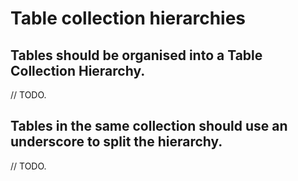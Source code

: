 # Table collection hierarchies

## Tables should be organised into a Table Collection Hierarchy.

// TODO.

## Tables in the same collection should use an underscore to split the hierarchy.

// TODO.